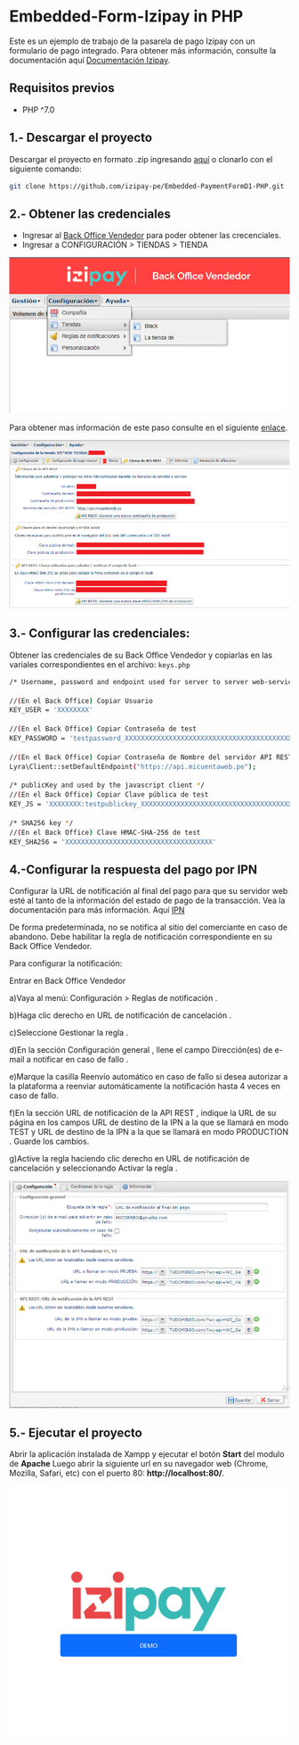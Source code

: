 # Embedded-Form-Izipay in PHP

Este es un ejemplo de trabajo de la pasarela de pago  Izipay con un formulario de pago integrado. 
Para obtener más información, consulte la documentación aquí [Documentación Izipay](https://secure.micuentaweb.pe/doc/es-PE/form-payment/standard-payment/sitemap.html).

## Requisitos previos
* PHP ^7.0

## 1.- Descargar el proyecto 
Descargar el proyecto en formato .zip ingresando [aquí](https://github.com/izipay-pe/Embedded-PaymentFormD1-PHP/archive/refs/heads/main.zip) o clonarlo con el siguiente comando:

```sh
git clone https://github.com/izipay-pe/Embedded-PaymentFormD1-PHP.git
``` 
## 2.- Obtener las credenciales
* Ingresar al [Back Office Vendedor](https://secure.micuentaweb.pe/vads-merchant/loginAction.init.a ) 
para poder obtener las crecenciales. 
* Ingresar a CONFIGURACIÓN > TIENDAS > TIENDA

![Tiendas](store.png)

Para obtener mas información de este paso consulte en el siguiente [enlace](https://secure.micuentaweb.pe/doc/es-PE/rest/V4.0/api/get_my_keys.html).

![Credenciales](bo.png)

## 3.- Configurar las credenciales:
Obtener las credenciales de su Back Office Vendedor y copiarlas en las variales correspondientes en el archivo: `keys.php` 

```sh
/* Username, password and endpoint used for server to server web-service calls */

//(En el Back Office) Copiar Usuario
KEY_USER = 'XXXXXXXX'

//(En el Back Office) Copiar Contraseña de test
KEY_PASSWORD = 'testpassword_XXXXXXXXXXXXXXXXXXXXXXXXXXXXXXXXXXXXXXXXXXXXXX'

//(En el Back Office) Copiar Contraseña de Nombre del servidor API REST
Lyra\Client::setDefaultEndpoint("https://api.micuentaweb.pe");

/* publicKey and used by the javascript client */
//(En el Back Office) Copiar Clave pública de test
KEY_JS = 'XXXXXXXX:testpublickey_XXXXXXXXXXXXXXXXXXXXXXXXXXXXXXXXXXXXXX'

/* SHA256 key */
//(En el Back Office) Clave HMAC-SHA-256 de test
KEY_SHA256 = 'XXXXXXXXXXXXXXXXXXXXXXXXXXXXXXXXXXXXX'
``` 
## 4.-Configurar la respuesta del pago por IPN 
Configurar la URL de notificación al final del pago para que su servidor web esté al tanto de la información del estado de pago de la transacción. Vea la documentación para más información. Aquí [IPN](https://secure.micuentaweb.pe/doc/es-PE/form-payment/quick-start-guide/implementar-la-ipn.html) 

De forma predeterminada, no se notifica al sitio del comerciante en caso de abandono. Debe habilitar la regla de notificación correspondiente en su Back Office Vendedor.

Para configurar la notificación:

Entrar en Back Office Vendedor

a)Vaya al menú: Configuración > Reglas de notificación .

b)Haga clic derecho en URL de notificación de cancelación .

c)Seleccione Gestionar la regla .

d)En la sección Configuración general , llene el campo Dirección(es) de e-mail a notificar en caso de fallo .

e)Marque la casilla Reenvío automático en caso de fallo si desea autorizar a la plataforma a reenviar automáticamente la notificación hasta 4 veces en caso de fallo.

f)En la sección URL de notificación de la API REST , indique la URL de su página en los campos URL de destino de la IPN a la que se llamará en modo TEST y URL de destino de la IPN a la que se llamará en modo PRODUCTION .
Guarde los cambios.

g)Active la regla haciendo clic derecho en URL de notificación de cancelación y seleccionando Activar la regla .


![URL de notificacion](bo2.png)

## 5.- Ejecutar el proyecto
Abrir la aplicación instalada de Xampp y ejecutar el botón **Start** del modulo de **Apache**
Luego abrir la siguiente url en su navegador web (Chrome, Mozilla, Safari, etc) con el puerto 80: **http://localhost:80/**.


![Pasarela de pago](/images/Screenshot-4.png)
